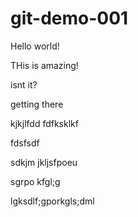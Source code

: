 # git-demo-001

Hello world!

THis is amazing!

isnt it?

getting there

kjkjlfdd
fdfksklkf

fdsfsdf

sdkjm jkljsfpoeu

sgrpo kfgl;g

lgksdlf;gporkgls;dml
